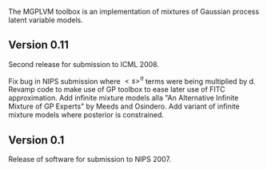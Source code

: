 The MGPLVM toolbox is an implementation of mixtures of Gaussian process latent variable models.

Version 0.11
------------

Second release for submission to ICML 2008. 

Fix bug in NIPS submission where $<s>^\pi$ terms were being multiplied by d.
Revamp code to make use of GP toolbox to ease later use of FITC approximation.
Add infinite mixture models alla "An Alternative Infinite Mixture of GP Experts" by Meeds and Osindero.
Add variant of infinite mixture models where posterior is constrained.

Version 0.1
-------------

Release of software for submission to NIPS 2007.

